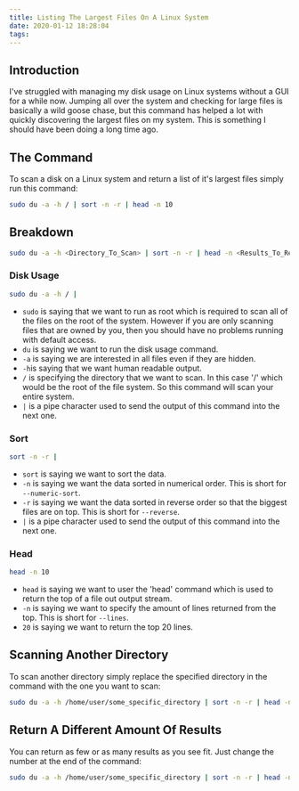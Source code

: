```yaml
---
title: Listing The Largest Files On A Linux System
date: 2020-01-12 18:28:04
tags:
---
```

## Introduction
I've struggled with managing my disk usage on Linux systems without a GUI for a while now. Jumping all over the system and checking for large files is basically a wild goose chase, but this command has helped a lot with quickly discovering the largest files on my system. This is something I should have been doing a long time ago.

## The Command
To scan a disk on a Linux system and return a list of it's largest files simply run this command:
```bash
sudo du -a -h / | sort -n -r | head -n 10
```

## Breakdown
```bash
sudo du -a -h <Directory_To_Scan> | sort -n -r | head -n <Results_To_Return>
```
### Disk Usage
```bash
sudo du -a -h / |
```
* `sudo` is saying that we want to run as root which is required to scan all of the files on the root of the system. However if you are only scanning files that are owned by you, then you should have no problems running with default access.
* `du` is saying we want to run the disk usage command.
* `-a` is saying we are interested in all files even if they are hidden.
* `-h`is saying that we want human readable output.
* `/` is specifying the directory that we want to scan. In this case '/' which would be the root of the file system. So this command will scan your entire system.
* `|` is a pipe character used to send the output of this command into the next one.

### Sort
```bash
sort -n -r |
```
* `sort` is saying we want to sort the data.
* `-n` is saying we want the data sorted in numerical order. This is short for `--numeric-sort`.
* `-r` is saying we want the data sorted in reverse order so that the biggest files are on top. This is short for `--reverse`.
* `|` is a pipe character used to send the output of this command into the next one.

### Head
```bash
head -n 10
```
* `head` is saying we want to user the 'head' command which is used to return the top of a file out output stream.
* `-n` is saying we want to specify the amount of lines returned from the top. This is short for `--lines`.
* `20` is saying we want to return the top 20 lines.

## Scanning Another Directory
To scan another directory simply replace the specified directory in the command with the one you want to scan:
```bash
sudo du -a -h /home/user/some_specific_directory | sort -n -r | head -n 10
```

## Return A Different Amount Of Results
You can return as few or as many results as you see fit. Just change the number at the end of the command:
```bash
sudo du -a -h /home/user/some_specific_directory | sort -n -r | head -n 25
```